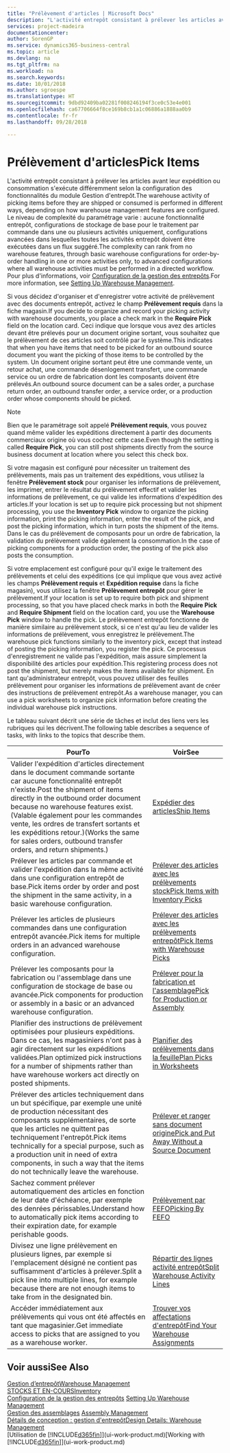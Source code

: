 ```yaml
---
title: "Prélèvement d'articles | Microsoft Docs"
description: "L'activité entrepôt consistant à prélever les articles avant leur expédition ou consommation s'exécute différemment selon la configuration des fonctionnalités du module Gestion d'entrepôt. Le niveau de complexité du [paramétrage](../configure-warehouse-processes.md) varie : aucune fonctionnalité entrepôt, configurations de stockage de base pour le traitement par commande dans une ou plusieurs activités uniquement, configurations avancées dans lesquelles toutes les activités entrepôt doivent être exécutées dans un flux suggéré."
services: project-madeira
documentationcenter: 
author: SorenGP
ms.service: dynamics365-business-central
ms.topic: article
ms.devlang: na
ms.tgt_pltfrm: na
ms.workload: na
ms.search.keywords: 
ms.date: 10/01/2018
ms.author: sgroespe
ms.translationtype: HT
ms.sourcegitcommit: 9dbd92409ba02281f008246194f3ce0c53e4e001
ms.openlocfilehash: ca67706664f8ce169b8cb1a1c06886a1888aa0b9
ms.contentlocale: fr-fr
ms.lasthandoff: 09/28/2018

---
```

# <a name="pick-items"></a><span data-ttu-id="9e079-104">Prélèvement d'articles</span><span class="sxs-lookup"><span data-stu-id="9e079-104">Pick Items</span></span>
<span data-ttu-id="9e079-105">L'activité entrepôt consistant à prélever les articles avant leur expédition ou consommation s'exécute différemment selon la configuration des fonctionnalités du module Gestion d'entrepôt.</span><span class="sxs-lookup"><span data-stu-id="9e079-105">The warehouse activity of picking items before they are shipped or consumed is performed in different ways, depending on how warehouse management features are configured.</span></span> <span data-ttu-id="9e079-106">Le niveau de complexité du paramétrage varie : aucune fonctionnalité entrepôt, configurations de stockage de base pour le traitement par commande dans une ou plusieurs activités uniquement, configurations avancées dans lesquelles toutes les activités entrepôt doivent être exécutées dans un flux suggéré.</span><span class="sxs-lookup"><span data-stu-id="9e079-106">The complexity can rank from no warehouse features, through basic warehouse configurations for order-by-order handling in one or more activities only, to advanced configurations where all warehouse activities must be performed in a directed workflow.</span></span> <span data-ttu-id="9e079-107">Pour plus d'informations, voir [Configuration de la gestion des entrepôts](warehouse-setup-warehouse.md).</span><span class="sxs-lookup"><span data-stu-id="9e079-107">For more information, see [Setting Up Warehouse Management](warehouse-setup-warehouse.md).</span></span>

<span data-ttu-id="9e079-108">Si vous décidez d'organiser et d'enregistrer votre activité de prélèvement avec des documents entrepôt, activez le champ **Prélèvement requis** dans la fiche magasin.</span><span class="sxs-lookup"><span data-stu-id="9e079-108">If you decide to organize and record your picking activity with warehouse documents, you place a check mark in the **Require Pick** field on the location card.</span></span> <span data-ttu-id="9e079-109">Ceci indique que lorsque vous avez des articles devant être prélevés pour un document origine sortant, vous souhaitez que le prélèvement de ces articles soit contrôlé par le système.</span><span class="sxs-lookup"><span data-stu-id="9e079-109">This indicates that when you have items that need to be picked for an outbound source document you want the picking of those items to be controlled by the system.</span></span> <span data-ttu-id="9e079-110">Un document origine sortant peut être une commande vente, un retour achat, une commande désenlogement transfert, une commande service ou un ordre de fabrication dont les composants doivent être prélevés.</span><span class="sxs-lookup"><span data-stu-id="9e079-110">An outbound source document can be a sales order, a purchase return order, an outbound transfer order, a service order, or a production order whose components should be picked.</span></span>

> [!NOTE]
> <span data-ttu-id="9e079-111">Bien que le paramétrage soit appelé **Prélèvement requis**, vous pouvez quand même valider les expéditions directement à partir des documents commerciaux origine où vous cochez cette case.</span><span class="sxs-lookup"><span data-stu-id="9e079-111">Even though the setting is called **Require Pick**, you can still post shipments directly from the source business document at location where you select this check box.</span></span>

<span data-ttu-id="9e079-112">Si votre magasin est configuré pour nécessiter un traitement des prélèvements, mais pas un traitement des expéditions, vous utilisez la fenêtre **Prélèvement stock** pour organiser les informations de prélèvement, les imprimer, entrer le résultat du prélèvement effectif et valider les informations de prélèvement, ce qui valide les informations d'expédition des articles.</span><span class="sxs-lookup"><span data-stu-id="9e079-112">If your location is set up to require pick processing but not shipment processing, you use the **Inventory Pick** window to organize the picking information, print the picking information, enter the result of the pick, and post the picking information, which in turn posts the shipment of the items.</span></span> <span data-ttu-id="9e079-113">Dans le cas du prélèvement de composants pour un ordre de fabrication, la validation du prélèvement valide également la consommation.</span><span class="sxs-lookup"><span data-stu-id="9e079-113">In the case of picking components for a production order, the posting of the pick also posts the consumption.</span></span>

<span data-ttu-id="9e079-114">Si votre emplacement est configuré pour qu'il exige le traitement des prélèvements et celui des expéditions (ce qui implique que vous avez activé les champs **Prélèvement requis** et **Expédition requise** dans la fiche magasin), vous utilisez la fenêtre **Prélèvement entrepôt** pour gérer le prélèvement.</span><span class="sxs-lookup"><span data-stu-id="9e079-114">If your location is set up to require both pick and shipment processing, so that you have placed check marks in both the **Require Pick** and **Require Shipment** field on the location card, you use the **Warehouse Pick** window to handle the pick.</span></span> <span data-ttu-id="9e079-115">Le prélèvement entrepôt fonctionne de manière similaire au prélèvement stock, si ce n'est qu'au lieu de valider les informations de prélèvement, vous enregistrez le prélèvement.</span><span class="sxs-lookup"><span data-stu-id="9e079-115">The warehouse pick functions similarly to the inventory pick, except that instead of posting the picking information, you register the pick.</span></span> <span data-ttu-id="9e079-116">Ce processus d'enregistrement ne valide pas l'expédition, mais assure simplement la disponibilité des articles pour expédition.</span><span class="sxs-lookup"><span data-stu-id="9e079-116">This registering process does not post the shipment, but merely makes the items available for shipment.</span></span> <span data-ttu-id="9e079-117">En tant qu'administrateur entrepôt, vous pouvez utiliser des feuilles prélèvement pour organiser les informations de prélèvement avant de créer des instructions de prélèvement entrepôt.</span><span class="sxs-lookup"><span data-stu-id="9e079-117">As a warehouse manager, you can use a pick worksheets to organize pick information before creating the individual warehouse pick instructions.</span></span>

<span data-ttu-id="9e079-118">Le tableau suivant décrit une série de tâches et inclut des liens vers les rubriques qui les décrivent.</span><span class="sxs-lookup"><span data-stu-id="9e079-118">The following table describes a sequence of tasks, with links to the topics that describe them.</span></span>   

|<span data-ttu-id="9e079-119">**Pour**</span><span class="sxs-lookup"><span data-stu-id="9e079-119">**To**</span></span>|<span data-ttu-id="9e079-120">**Voir**</span><span class="sxs-lookup"><span data-stu-id="9e079-120">**See**</span></span>|
|------------|-------------|  
|<span data-ttu-id="9e079-121">Valider l'expédition d'articles directement dans le document commande sortante car aucune fonctionnalité entrepôt n'existe.</span><span class="sxs-lookup"><span data-stu-id="9e079-121">Post the shipment of items directly in the outbound order document because no warehouse features exist.</span></span> <span data-ttu-id="9e079-122">(Valable également pour les commandes vente, les ordres de transfert sortants et les expéditions retour.)</span><span class="sxs-lookup"><span data-stu-id="9e079-122">(Works the same for sales orders, outbound transfer orders, and return shipments.)</span></span>|[<span data-ttu-id="9e079-123">Expédier des articles</span><span class="sxs-lookup"><span data-stu-id="9e079-123">Ship Items</span></span>](warehouse-how-ship-items.md)|  
|<span data-ttu-id="9e079-124">Prélever les articles par commande et valider l'expédition dans la même activité dans une configuration entrepôt de base.</span><span class="sxs-lookup"><span data-stu-id="9e079-124">Pick items order by order and post the shipment in the same activity, in a basic warehouse configuration.</span></span>|[<span data-ttu-id="9e079-125">Prélever des articles avec les prélèvements stock</span><span class="sxs-lookup"><span data-stu-id="9e079-125">Pick Items with Inventory Picks</span></span>](warehouse-how-to-pick-items-with-inventory-picks.md)|
|<span data-ttu-id="9e079-126">Prélever les articles de plusieurs commandes dans une configuration entrepôt avancée.</span><span class="sxs-lookup"><span data-stu-id="9e079-126">Pick items for multiple orders in an advanced warehouse configuration.</span></span>|[<span data-ttu-id="9e079-127">Prélever des articles avec les prélèvements entrepôt</span><span class="sxs-lookup"><span data-stu-id="9e079-127">Pick Items with Warehouse Picks</span></span>](warehouse-how-to-pick-items-for-warehouse-shipment.md)|  
|<span data-ttu-id="9e079-128">Prélever les composants pour la fabrication ou l'assemblage dans une configuration de stockage de base ou avancée.</span><span class="sxs-lookup"><span data-stu-id="9e079-128">Pick components for production or assembly in a basic or an advanced warehouse configuration.</span></span>|[<span data-ttu-id="9e079-129">Prélever pour la fabrication et l'assemblage</span><span class="sxs-lookup"><span data-stu-id="9e079-129">Pick for Production or Assembly</span></span>](warehouse-how-to-pick-for-production.md)|  
|<span data-ttu-id="9e079-130">Planifier des instructions de prélèvement optimisées pour plusieurs expéditions. Dans ce cas, les magasiniers n'ont pas à agir directement sur les expéditions validées.</span><span class="sxs-lookup"><span data-stu-id="9e079-130">Plan optimized pick instructions for a number of shipments rather than have warehouse workers act directly on posted shipments.</span></span>|[<span data-ttu-id="9e079-131">Planifier des prélèvements dans la feuille</span><span class="sxs-lookup"><span data-stu-id="9e079-131">Plan Picks in Worksheets</span></span>](warehouse-how-to-plan-picks-in-worksheets.md)|  
|<span data-ttu-id="9e079-132">Prélever des articles techniquement dans un but spécifique, par exemple une unité de production nécessitant des composants supplémentaires, de sorte que les articles ne quittent pas techniquement l'entrepôt.</span><span class="sxs-lookup"><span data-stu-id="9e079-132">Pick items technically for a special purpose, such as a production unit in need of extra components, in such a way that the items do not technically leave the warehouse.</span></span>|[<span data-ttu-id="9e079-133">Prélever et ranger sans document origine</span><span class="sxs-lookup"><span data-stu-id="9e079-133">Pick and Put Away Without a Source Document</span></span>](warehouse-how-to-create-put-aways-from-internal-put-aways.md)|
|<span data-ttu-id="9e079-134">Sachez comment prélever automatiquement des articles en fonction de leur date d'échéance, par exemple des denrées périssables.</span><span class="sxs-lookup"><span data-stu-id="9e079-134">Understand how to automatically pick items according to their expiration date, for example perishable goods.</span></span>|[<span data-ttu-id="9e079-135">Prélèvement par FEFO</span><span class="sxs-lookup"><span data-stu-id="9e079-135">Picking By FEFO</span></span>](warehouse-picking-by-fefo.md)|
|<span data-ttu-id="9e079-136">Divisez une ligne prélèvement en plusieurs lignes, par exemple si l'emplacement désigné ne contient pas suffisamment d'articles à prélever.</span><span class="sxs-lookup"><span data-stu-id="9e079-136">Split a pick line into multiple lines, for example because there are not enough items to take from in the designated bin.</span></span>|[<span data-ttu-id="9e079-137">Répartir des lignes activité entrepôt</span><span class="sxs-lookup"><span data-stu-id="9e079-137">Split Warehouse Activity Lines</span></span>](warehouse-how-to-split-warehouse-activity-lines.md)|
|<span data-ttu-id="9e079-138">Accéder immédiatement aux prélèvements qui vous ont été affectés en tant que magasinier.</span><span class="sxs-lookup"><span data-stu-id="9e079-138">Get immediate access to picks that are assigned to you as a warehouse worker.</span></span>|[<span data-ttu-id="9e079-139">Trouver vos affectations d'entrepôt</span><span class="sxs-lookup"><span data-stu-id="9e079-139">Find Your Warehouse Assignments</span></span>](warehouse-how-to-find-your-warehouse-assignments.md)|  

## <a name="see-also"></a><span data-ttu-id="9e079-140">Voir aussi</span><span class="sxs-lookup"><span data-stu-id="9e079-140">See Also</span></span>  
[<span data-ttu-id="9e079-141">Gestion d’entrepôt</span><span class="sxs-lookup"><span data-stu-id="9e079-141">Warehouse Management</span></span>](warehouse-manage-warehouse.md)  
[<span data-ttu-id="9e079-142">STOCKS ET EN-COURS</span><span class="sxs-lookup"><span data-stu-id="9e079-142">Inventory</span></span>](inventory-manage-inventory.md)  
<span data-ttu-id="9e079-143">[Configuration de la gestion des entrepôts](warehouse-setup-warehouse.md)   </span><span class="sxs-lookup"><span data-stu-id="9e079-143">[Setting Up Warehouse Management](warehouse-setup-warehouse.md)   </span></span>  
<span data-ttu-id="9e079-144">[Gestion des assemblages](assembly-assemble-items.md)  </span><span class="sxs-lookup"><span data-stu-id="9e079-144">[Assembly Management](assembly-assemble-items.md)  </span></span>  
[<span data-ttu-id="9e079-145">Détails de conception : gestion d'entrepôt</span><span class="sxs-lookup"><span data-stu-id="9e079-145">Design Details: Warehouse Management</span></span>](design-details-warehouse-management.md)  
<span data-ttu-id="9e079-146">[Utilisation de [!INCLUDE[d365fin](includes/d365fin_md.md)]](ui-work-product.md)</span><span class="sxs-lookup"><span data-stu-id="9e079-146">[Working with [!INCLUDE[d365fin](includes/d365fin_md.md)]](ui-work-product.md)</span></span>

